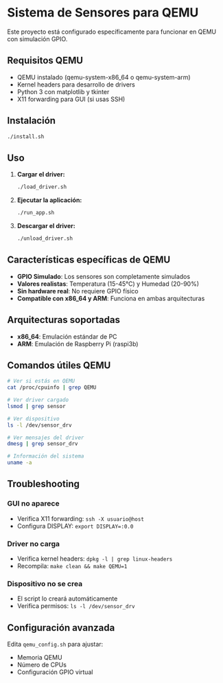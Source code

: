 # Sistema de Sensores para QEMU

Este proyecto está configurado específicamente para funcionar en QEMU con simulación GPIO.

## Requisitos QEMU

- QEMU instalado (qemu-system-x86_64 o qemu-system-arm)
- Kernel headers para desarrollo de drivers
- Python 3 con matplotlib y tkinter
- X11 forwarding para GUI (si usas SSH)

## Instalación

```bash
./install.sh
```

## Uso

1. **Cargar el driver:**
   ```bash
   ./load_driver.sh
   ```

2. **Ejecutar la aplicación:**
   ```bash
   ./run_app.sh
   ```

3. **Descargar el driver:**
   ```bash
   ./unload_driver.sh
   ```

## Características específicas de QEMU

- **GPIO Simulado**: Los sensores son completamente simulados
- **Valores realistas**: Temperatura (15-45°C) y Humedad (20-90%)
- **Sin hardware real**: No requiere GPIO físico
- **Compatible con x86_64 y ARM**: Funciona en ambas arquitecturas

## Arquitecturas soportadas

- **x86_64**: Emulación estándar de PC
- **ARM**: Emulación de Raspberry Pi (raspi3b)

## Comandos útiles QEMU

```bash
# Ver si estás en QEMU
cat /proc/cpuinfo | grep QEMU

# Ver driver cargado
lsmod | grep sensor

# Ver dispositivo
ls -l /dev/sensor_drv

# Ver mensajes del driver
dmesg | grep sensor_drv

# Información del sistema
uname -a
```

## Troubleshooting

### GUI no aparece
- Verifica X11 forwarding: `ssh -X usuario@host`
- Configura DISPLAY: `export DISPLAY=:0.0`

### Driver no carga
- Verifica kernel headers: `dpkg -l | grep linux-headers`
- Recompila: `make clean && make QEMU=1`

### Dispositivo no se crea
- El script lo creará automáticamente
- Verifica permisos: `ls -l /dev/sensor_drv`

## Configuración avanzada

Edita `qemu_config.sh` para ajustar:
- Memoria QEMU
- Número de CPUs
- Configuración GPIO virtual
